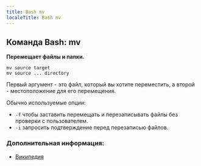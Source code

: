 ```yaml
---
title: Bash mv
localeTitle: Bash mv
---
```

## Команда Bash: mv

**Перемещает файлы и папки.**
```
mv source target 
mv source ... directory 
```

Первый аргумент - это файл, который вы хотите переместить, а второй - местоположение для его перемещения.

Обычно используемые опции:

*   `-f` чтобы заставить перемещать и перезаписывать файлы без проверки с пользователем.
*   `-i` запросить подтверждение перед перезаписью файлов.

### Дополнительная информация:

*   [Википедия](https://en.wikipedia.org/wiki/Mv)
